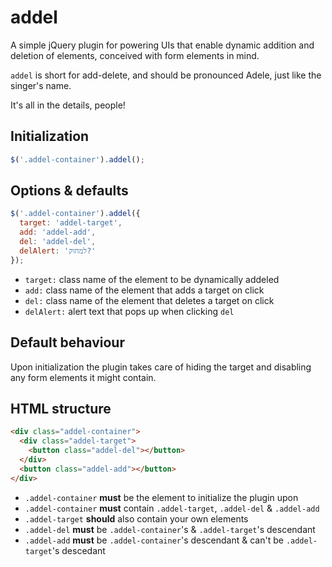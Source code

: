 # addel

A simple jQuery plugin for powering UIs that enable dynamic addition and deletion of elements, conceived with form elements in mind.

`addel` is short for add-delete, and should be pronounced Adele, just like the singer's name.

It's all in the details, people!

## Initialization

```javascript
$('.addel-container').addel();
```

## Options & defaults

```javascript
$('.addel-container').addel({
  target: 'addel-target',
  add: 'addel-add',
  del: 'addel-del',
  delAlert: 'למחוק?'
});
```

* `target:` class name of the element to be dynamically addeled
* `add:` class name of the element that adds a target on click
* `del:` class name of the element that deletes a target on click
* `delAlert:` alert text that pops up when clicking `del`

## Default behaviour

Upon initialization the plugin takes care of hiding the target and disabling any form elements it might contain.

## HTML structure

```html
<div class="addel-container">
  <div class="addel-target">
    <button class="addel-del"></button>
  </div>
  <button class="addel-add"></button>
</div>
```

* `.addel-container` **must** be the element to initialize the plugin upon
* `.addel-container` **must** contain `.addel-target`, `.addel-del` & `.addel-add`
* `.addel-target` **should** also contain your own elements
* `.addel-del` **must** be `.addel-container`'s & `.addel-target`'s descendant 
* `.addel-add` **must** be `.addel-container`'s descendant & can't be `.addel-target`'s descedant
